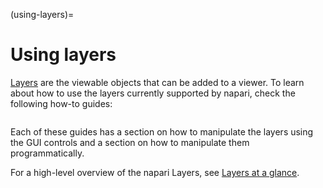 (using-layers)=

# Using layers

[Layers](napari.layers) are the viewable objects that can be added to a viewer.
To learn about how to use the layers currently supported by napari, check the
following how-to guides:

```{tableofcontents}
```

Each of these guides has a section on how to manipulate the layers using the GUI
controls and a section on how to manipulate them programmatically.

For a high-level overview of the napari Layers, see
[Layers at a glance](layers-glance).
